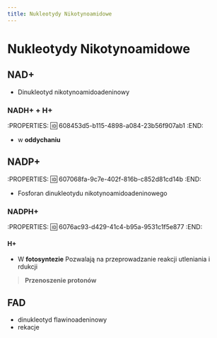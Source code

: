```yaml
---
title: Nukleotydy Nikotynoamidowe
---
```



# Nukleotydy Nikotynoamidowe
## NAD+
- Dinukleotyd nikotynoamidoadeninowy
### NADH+ + H+
:PROPERTIES:
:id: 608453d5-b115-4898-a084-23b56f907ab1
:END:
- w **oddychaniu**
## NADP+
:PROPERTIES:
:id: 607068fa-9c7e-402f-816b-c852d81cd14b
:END:
- Fosforan dinukleotydu nikotynoamidoadeninowego
### NADPH+
:PROPERTIES:
:id: 6076ac93-d429-41c4-b95a-9531c1f5e877
:END:
#### H+
- W **fotosyntezie**
Pozwalają na przeprowadzanie reakcji utleniania i rdukcji

> **Przenoszenie protonów**
## FAD
- dinukleotyd flawinoadeninowy
- rekacje
